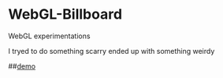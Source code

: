 # WebGL-Billboard
WebGL experimentations

I tryed to do something scarry ended up with something weirdy

##[demo](https://webgl-billboard.herokuapp.com)
